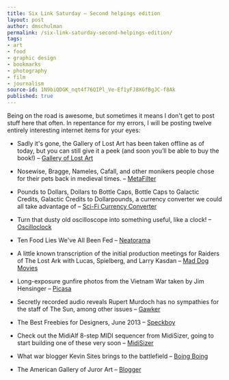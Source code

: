 ```yaml
---
title: Six Link Saturday – Second helpings edition
layout: post
author: dmschulman
permalink: /six-link-saturday-second-helpings-edition/
tags:
- art
- food
- graphic design
- bookmarks
- photography
- film
- journalism
source-id: 1N9biQDGK_nqt4f76QIPl_Ve-Ef1yFJ8XGfBgJC-f8Ak
published: true
---
```

Being on the road is awesome, but sometimes it means I don't get to post stuff here that often. In repentance for my errors, I will be posting twelve entirely interesting internet items for your eyes:

* Sadly it's gone, the Gallery of Lost Art has been taken offline as of today, but you can still give it a peek (and soon you’ll be able to buy the book!) – [Gallery of Lost Art](https://galleryoflostart.com/)

* Nosewise, Bragge, Nameles, Cafall, and other monikers people chose for their pets back in medieval times. – [MetaFilter](https://www.metafilter.com/129542/Nosewise-and-Pangur-Bn)

* Pounds to Dollars, Dollars to Bottle Caps, Bottle Caps to Galactic Credits, Galactic Credits to Dollarpounds, a currency converter we could all take advantage of – [Sci-Fi Currency Converter](https://www.moneyinadvance.co.uk/sci-fi-currency-converter/)

* Turn that dusty old oscilloscope into something useful, like a clock! – [Oscilloclock](https://oscilloclock.com/archives/1910)

* Ten Food Lies We've All Been Fed – [Neatorama](https://www.neatorama.com/2013/06/26/10-Food-Lies/)

* A little known transcription of the initial production meetings for Raiders of The Lost Ark with Lucas, Spielberg, and Larry Kasdan – [Mad Dog Movies](https://maddogmovies.com/almost/scripts/raidersstoryconference1978.pdf)

* Long-exposure gunfire photos from the Vietnam War taken by Jim Hensinger – [Picasa](https://plus.google.com/photos/112064700171231789580/albums/5893892645424772049)

* Secretly recorded audio reveals Rupert Murdoch has no sympathies for the staff of The Sun, among other issues – [Gawker](https://gawker.com/rupert-murdoch-caught-on-tape-we-will-hit-back-660365967)

* The Best Freebies for Designers, June 2013 – [Speckboy](https://speckyboy.com/2013/07/02/the-best-freebies-for-designers-june-2013/)

* Check out the MidiAlf 8-step MIDI sequencer from MidiSizer, going to start building one of these very soon – [MidiSizer](https://midisizer.com/midialf/)

* What war blogger Kevin Sites brings to the battlefield – [Boing Boing](https://boingboing.net/2013/06/28/proto-warblogger-kevin-sites-r.html)

* The American Gallery of Juror Art – [Blogger](https://jurylaw.typepad.com/photos/juror_art/index.html)

